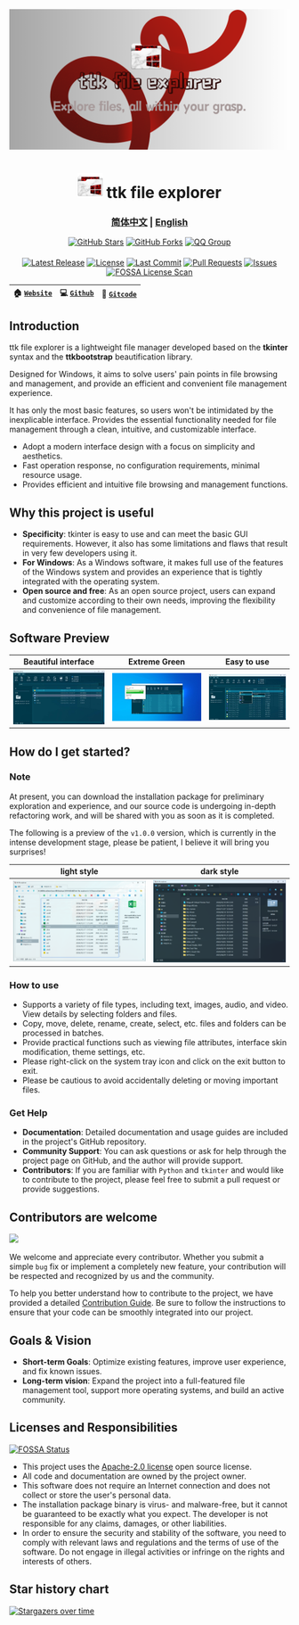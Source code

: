 <div align="center"><img src="images/splash.png" alt=""></div>

<h1 align="center">  
  <img src="images/icon.png" height="45" alt="">  
  ttk file explorer  
</h1>

### <div align="center"><a href="README.md">简体中文</a> | <a href="README_EN.md">English</a></div> 
  
<div align="center">  
<a href="https://github.com/pyheight/ttk-file-explorer/stargazers"><img src="https://img.shields.io/github/stars/pyheight/ttk-file-explorer?style=social&logo=github" alt="GitHub Stars"></a>
<a href="https://github.com/pyheight/ttk-file-explorer/network/members"><img src="https://img.shields.io/github/forks/pyheight/ttk-file-explorer?style=social&logo=github" alt="GitHub Forks"></a>  
<a href="http://qm.qq.com/cgi-bin/qm/qr?wv=1027&k=fylYo5AJ1qdt2re9zKKO7ONDT7cSF_X9&authKey=unaCiKPadeZ1spH%2BGnLAHWzCNLqdeRSGwHRw5q5fC2MdZdOoygZvYZ%2FVIrtGP7gk&noverify=0&group_code=789181284"><img src="https://img.shields.io/badge/QQ-789181284-blue?style=social&logo=tencentqq" alt="QQ Group"></a>  
</div>  
<div align="center" style="margin-top: 20px;">  
<a href="https://github.com/pyheight/ttk-file-explorer/releases"><img src="https://img.shields.io/github/v/release/pyheight/ttk-file-explorer?color=blue&style=flat-square" alt="Latest Release"></a>  
<a href="https://github.com/pyheight/ttk-file-explorer/blob/main/LICENSE"><img src="https://img.shields.io/github/license/pyheight/ttk-file-explorer?color=blue&style=flat-square" alt="License"></a>  
<a href="https://github.com/pyheight/ttk-file-explorer/commits/main"><img src="https://img.shields.io/github/last-commit/pyheight/ttk-file-explorer?style=flat-square" alt="Last Commit"></a>  
<a href="https://github.com/pyheight/ttk-file-explorer/pulls"><img src="https://img.shields.io/github/issues-pr/pyheight/ttk-file-explorer?color=yellow&style=flat-square" alt="Pull Requests"></a>  
<a href="https://github.com/pyheight/ttk-file-explorer/issues"><img src="https://img.shields.io/github/issues/pyheight/ttk-file-explorer?color=yellow&style=flat-square" alt="Issues"></a> 
<a href="https://app.fossa.com/projects/git%2Bgithub.com%2Fpyheight%2Fttk-file-explorer?ref=badge_shield"><img src="https://app.fossa.com/api/projects/git%2Bgithub.com%2Fpyheight%2Fttk-file-explorer.svg?type=shield" alt="FOSSA License Scan"></a>  
<br>

| 🏠 [`Website`](https://pyheight.github.io/ttk-file-explorer/) | 💻 [`Github`](https://github.com/pyheight/ttk-file-explorer/releases/) | 📕 [`Gitcode`](https://gitcode.com/2302_82330415/ttk-file-explorer) |
| :--: | :--: | :--: |

</div>

## Introduction 
ttk file explorer is a lightweight file manager developed based on the **tkinter** syntax and the **ttkbootstrap** beautification library.

Designed for Windows, it aims to solve users' pain points in file browsing and management, and provide an efficient and convenient file management experience.

It has only the most basic features, so users won't be intimidated by the inexplicable interface. Provides the essential functionality needed for file management through a clean, intuitive, and customizable interface. 
* Adopt a modern interface design with a focus on simplicity and aesthetics.
* Fast operation response, no configuration requirements, minimal resource usage.
* Provides efficient and intuitive file browsing and management functions.

## Why this project is useful
* **Specificity**: tkinter is easy to use and can meet the basic GUI requirements. However, it also has some limitations and flaws that result in very few developers using it.
* **For Windows**: As a Windows software, it makes full use of the features of the Windows system and provides an experience that is tightly integrated with the operating system.
* **Open source and free**: As an open source project, users can expand and customize according to their own needs, improving the flexibility and convenience of file management. 
  
## Software Preview
|Beautiful interface|Extreme Green|Easy to use|
|--|--|--|
|![main](./images/v0.3.0-beta/main.png)|![del](./images/v0.3.0-beta/del.png)|![menu_in](./images/v0.3.0-beta/menu_in.png)|

## How do I get started?
### Note 
At present, you can download the installation package for preliminary exploration and experience, and our source code is undergoing in-depth refactoring work, and will be shared with you as soon as it is completed.

The following is a preview of the `v1.0.0` version, which is currently in the intense development stage, please be patient, I believe it will bring you surprises!

|light style|dark style|
|--|--|
|![light](./images/v1.0.0-test-interface.png)|![dark](./images/v1.0.0-test-interface-dark.png)|

### How to use
* Supports a variety of file types, including text, images, audio, and video. View details by selecting folders and files.
* Copy, move, delete, rename, create, select, etc. files and folders can be processed in batches.
* Provide practical functions such as viewing file attributes, interface skin modification, theme settings, etc.
* Please right-click on the system tray icon and click on the exit button to exit.
* Please be cautious to avoid accidentally deleting or moving important files.

### Get Help 
* **Documentation**: Detailed documentation and usage guides are included in the project's GitHub repository. 
* **Community Support**: You can ask questions or ask for help through the project page on GitHub, and the author will provide support. 
* **Contributors**: If you are familiar with `Python` and `tkinter` and would like to contribute to the project, please feel free to submit a pull request or provide suggestions.

## Contributors are welcome  
<a href="https://github.com/pyheight/ttk-file-explorer/graphs/contributors">
  <img src="https://contrib.rocks/image?repo=pyheight/ttk-file-explorer" />
</a>
  
We welcome and appreciate every contributor. Whether you submit a simple `bug` fix or implement a completely new feature, your contribution will be respected and recognized by us and the community.  
  
To help you better understand how to contribute to the project, we have provided a detailed [Contribution Guide](CONTRIBUTING.md). Be sure to follow the instructions to ensure that your code can be smoothly integrated into our project.  

## Goals & Vision
* **Short-term Goals**: Optimize existing features, improve user experience, and fix known issues. 
* **Long-term vision**: Expand the project into a full-featured file management tool, support more operating systems, and build an active community. 

## Licenses and Responsibilities
[![FOSSA Status](https://app.fossa.com/api/projects/git%2Bgithub.com%2Fpyheight%2Fttk-file-explorer.svg?type=large&issueType=license)](https://app.fossa.com/projects/git%2Bgithub.com%2Fpyheight%2Fttk-file-explorer?ref=badge_large&issueType=license)

* This project uses the [Apache-2.0 license](LICENSE) open source license.
* All code and documentation are owned by the project owner. 
* This software does not require an Internet connection and does not collect or store the user's personal data.
* The installation package binary is virus- and malware-free, but it cannot be guaranteed to be exactly what you expect. The developer is not responsible for any claims, damages, or other liabilities.
* In order to ensure the security and stability of the software, you need to comply with relevant laws and regulations and the terms of use of the software. Do not engage in illegal activities or infringe on the rights and interests of others.

## Star history chart
[![Stargazers over time](https://starchart.cc/pyheight/ttk-file-explorer.svg?variant=adaptive)](https://starchart.cc/pyheight/ttk-file-explorer)
